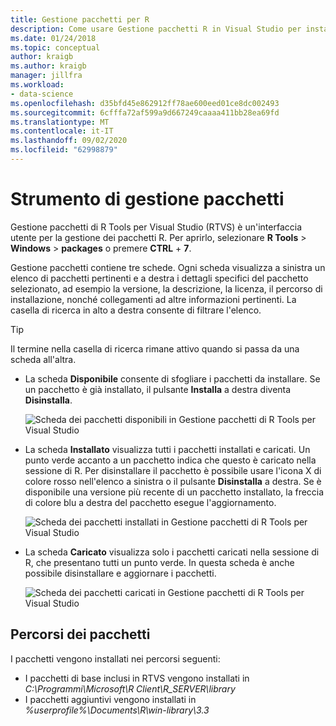 ```yaml
---
title: Gestione pacchetti per R
description: Come usare Gestione pacchetti R in Visual Studio per installare e gestire pacchetti R.
ms.date: 01/24/2018
ms.topic: conceptual
author: kraigb
ms.author: kraigb
manager: jillfra
ms.workload:
- data-science
ms.openlocfilehash: d35bfd45e862912ff78ae600eed01ce8dc002493
ms.sourcegitcommit: 6cfffa72af599a9d667249caaaa411bb28ea69fd
ms.translationtype: MT
ms.contentlocale: it-IT
ms.lasthandoff: 09/02/2020
ms.locfileid: "62998879"
---
```

# <a name="package-manager"></a>Strumento di gestione pacchetti

Gestione pacchetti di R Tools per Visual Studio (RTVS) è un'interfaccia utente per la gestione dei pacchetti R. Per aprirlo, selezionare **R Tools**  >  **Windows**  >  **packages** o premere **CTRL** + **7**.

Gestione pacchetti contiene tre schede. Ogni scheda visualizza a sinistra un elenco di pacchetti pertinenti e a destra i dettagli specifici del pacchetto selezionato, ad esempio la versione, la descrizione, la licenza, il percorso di installazione, nonché collegamenti ad altre informazioni pertinenti. La casella di ricerca in alto a destra consente di filtrare l'elenco.

> [!Tip]
> Il termine nella casella di ricerca rimane attivo quando si passa da una scheda all'altra.

- La scheda **Disponibile** consente di sfogliare i pacchetti da installare. Se un pacchetto è già installato, il pulsante **Installa** a destra diventa **Disinstalla**.

    ![Scheda dei pacchetti disponibili in Gestione pacchetti di R Tools per Visual Studio](media/package-manager-available.png)

- La scheda **Installato** visualizza tutti i pacchetti installati e caricati. Un punto verde accanto a un pacchetto indica che questo è caricato nella sessione di R. Per disinstallare il pacchetto è possibile usare l'icona X di colore rosso nell'elenco a sinistra o il pulsante **Disinstalla** a destra. Se è disponibile una versione più recente di un pacchetto installato, la freccia di colore blu a destra del pacchetto esegue l'aggiornamento.

    ![Scheda dei pacchetti installati in Gestione pacchetti di R Tools per Visual Studio](media/package-manager-installed.png)

- La scheda **Caricato** visualizza solo i pacchetti caricati nella sessione di R, che presentano tutti un punto verde. In questa scheda è anche possibile disinstallare e aggiornare i pacchetti.

    ![Scheda dei pacchetti caricati in Gestione pacchetti di R Tools per Visual Studio](media/package-manager-loaded.png)

## <a name="package-locations"></a>Percorsi dei pacchetti

I pacchetti vengono installati nei percorsi seguenti:

- I pacchetti di base inclusi in RTVS vengono installati in *C:\Programmi\Microsoft\R Client\R_SERVER\library*
- I pacchetti aggiuntivi vengono installati in *%userprofile%\Documents\R\win-library\3.3*

